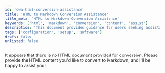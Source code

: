 ```yaml
---
id: 'cwa-html-conversion-assistance'
title: 'HTML to Markdown Conversion Assistance'
title_meta: 'HTML to Markdown Conversion Assistance'
keywords: ['html', 'markdown', 'conversion', 'content', 'assist']
description: 'This document provides guidance for users seeking assistance in converting HTML content to Markdown format. It emphasizes the need for the actual HTML content to facilitate the conversion process.'
tags: ['configuration', 'setup', 'software']
draft: false
unlisted: false
---
```

It appears that there is no HTML document provided for conversion. Please provide the HTML content you'd like to convert to Markdown, and I'll be happy to assist you!




